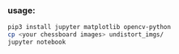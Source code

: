 ### usage:

```bash
pip3 install jupyter matplotlib opencv-python
cp <your chessboard images> undistort_imgs/ 
jupyter notebook
```

